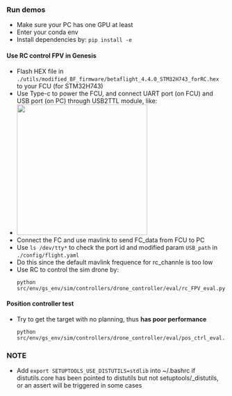 ### Run demos
- Make sure your PC has one GPU at least
- Enter your conda env
- Install dependencies by: `pip install -e`

#### Use RC control FPV in Genesis
- Flash HEX file in `./utils/modified_BF_firmware/betaflight_4.4.0_STM32H743_forRC.hex` to your FCU (for STM32H743)
- Use Type-c to power the FCU, and connect UART port (on FCU) and USB port (on PC) through USB2TTL module, like:
- <img src="./docs/1.png"  width="300" /> <br>
- Connect the FC and use mavlink to send FC_data from FCU to PC
- Use `ls /dev/tty*` to check the port id and modified param `USB_path` in `./config/flight.yaml`
- Do this since the default mavlink frequence for rc_channle is too low
- Use RC to control the sim drone by:
    ```
    python src/env/gs_env/sim/controllers/drone_controller/eval/rc_FPV_eval.py
    ```
#### Position controller test
- Try to get the target with no planning, thus **has poor performance**
    ```
    python src/env/gs_env/sim/controllers/drone_controller/eval/pos_ctrl_eval.py
    ```

### NOTE
- Add `export SETUPTOOLS_USE_DISTUTILS=stdlib` into ~/.bashrc if distutils.core has been pointed to distutils but not setuptools/_distutils, or an assert will be triggered in some cases
